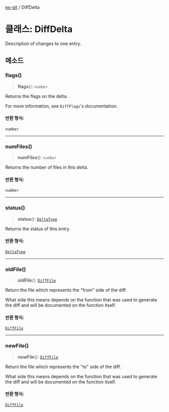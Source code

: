 [es-git](../globals.md) / DiffDelta

# 클래스: DiffDelta

Description of changes to one entry.

## 메소드

### flags()

> **flags**(): `number`

Returns the flags on the delta.

For more information, see `DiffFlags`'s documentation.

#### 반환 형식:

`number`

***

### numFiles()

> **numFiles**(): `number`

Returns the number of files in this delta.

#### 반환 형식:

`number`

***

### status()

> **status**(): [`DeltaType`](../type-aliases/DeltaType.md)

Returns the status of this entry.

#### 반환 형식:

[`DeltaType`](../type-aliases/DeltaType.md)

***

### oldFile()

> **oldFile**(): [`DiffFile`](DiffFile.md)

Return the file which represents the "from" side of the diff.

What side this means depends on the function that was used to generate
the diff and will be documented on the function itself.

#### 반환 형식:

[`DiffFile`](DiffFile.md)

***

### newFile()

> **newFile**(): [`DiffFile`](DiffFile.md)

Return the file which represents the "to" side of the diff.

What side this means depends on the function that was used to generate
the diff and will be documented on the function itself.

#### 반환 형식:

[`DiffFile`](DiffFile.md)
